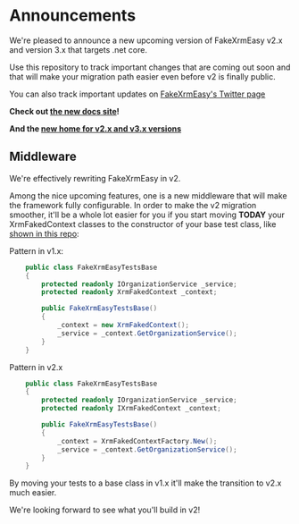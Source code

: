 # Announcements

We're pleased to announce a new upcoming version of FakeXrmEasy v2.x and version 3.x that targets .net core. 

Use this repository to track important changes that are coming out soon and that will make your migration path easier even before v2 is finally public.

You can also track important updates on [FakeXrmEasy's Twitter page](https://twitter.com/FakeXrmEasy)

**Check out [the new docs site](https://dynamicsvalue.github.io/fake-xrm-easy-docs/)!**

**And the [new home for v2.x and v3.x versions](https://github.com/DynamicsValue/fake-xrm-easy)**

## Middleware

We're effectively rewriting FakeXrmEasy in v2. 

Among the nice upcoming features, one is a new middleware that will make the framework fully configurable. In order to make the v2 migration smoother, it'll be a whole lot easier for you if you start moving **TODAY** your XrmFakedContext classes to the constructor of your base test class, like [shown in this repo](https://github.com/DynamicsValue/power-platform-dev-saturday/blob/master/test/WebCdsWithFakeXrmEasy.UnitTests/FakeXrmEasyTestsBase.cs):

Pattern in v1.x:

```csharp
    public class FakeXrmEasyTestsBase
    {
        protected readonly IOrganizationService _service;
        protected readonly XrmFakedContext _context;

        public FakeXrmEasyTestsBase()
        {
            _context = new XrmFakedContext();
            _service = _context.GetOrganizationService();
        }
    }
```

Pattern in v2.x

```csharp
    public class FakeXrmEasyTestsBase
    {
        protected readonly IOrganizationService _service;
        protected readonly IXrmFakedContext _context;

        public FakeXrmEasyTestsBase()
        {
            _context = XrmFakedContextFactory.New();
            _service = _context.GetOrganizationService();
        }
    }
```

By moving your tests to a base class in v1.x it'll make the transition to v2.x much easier.

We're looking forward to see what you'll build in v2!
